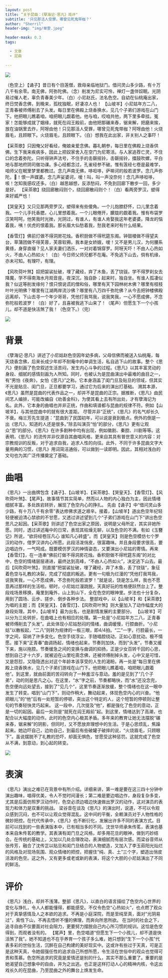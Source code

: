 ```yaml
---
layout: post
title: “关于昆曲：《孽海记·思凡》戏评"
subtitle: '只见那活人受罪，哪曾见死鬼带枷？'
author: "Sherril"
header-img: "img/单雯.jpeg"

header-mask: 0.3
tags:

  - 文章
  - 昆曲
  
---
```

![](http://i0.hdslb.com/bfs/archive/05f2dc2ba2542f55e3f8054ee1f029f4b682d746.jpg)


（色空上）【诵子】昔日有个目莲僧，救母亲临地狱门。借问灵山多少路，有十万八千有余零。南无佛，阿弥陀佛。（念）削发为尼实可怜，禅灯一盏伴奴眠。光阴易过催人老，辜负青春美少年。（白）小尼赵氏，法名色空。自幼在仙桃庵出家，终日焚香念佛，到晚来，孤枕独眠，好凄凉人也！ 【山坡羊】小尼姑年方二八，正青春被师傅削去了头发。每日里在佛殿上烧香换水，见几个子弟们游戏在山门下。他把眼儿瞧着咱，咱把眼儿觑着他。他与咱，哎咱共他，两下里多牵挂。冤家！怎能够成就了姻缘，就死在阎王殿前，由他把那碾来舂，锯来解，把磨来挨，放在油锅里去炸，阿呀由他！只见那活人受罪，哪曾见死鬼带枷？阿呀由他！火烧眉毛，且顾眼下。火烧眉毛，且顾眼下。（白）想我在此出家，非关别人之事吓！

【采茶歌】只因俺父好看经，俺娘亲爱念佛。暮礼朝参，每日里在佛殿上烧香供佛。生下我来疾病多，因此上把奴家舍入在空门为尼寄活。与人家追荐亡灵，不住口的念着弥陀。只听得钟声法号，不住手的击磬摇铃，击磬摇铃，擂鼓吹螺，平白地与那地府阴司做功课。多心经都念过，孔雀经参不破。惟有莲经七卷是最难学，咱师父在眠里梦里都教过。念几声南无佛，哆呾哆，萨嘛诃的般若波罗。念几声弥陀，𠲔！恨一声媒婆。念几声娑婆诃，嗳！叫，叫一声没奈何！念几声哆呾哆，咳！怎知我感叹还多。（白）越思越想，反添愁闷，不免到回廊下散步一回，多少是好。 【采茶歌】绕回廊散闷则个，绕回廊散闷则个！（白）看两旁罗汉，塑得来好威严也！

【哭皇天】又只见那两旁罗汉，塑得来有些傻角。一个儿抱膝舒怀，口儿里念着我。一个儿手托香腮，心儿里想着我。一个儿眼倦开，朦胧的觑着我。惟有布袋罗汉笑呵呵，他笑我时光挫，光阴过，有谁人，有谁人肯娶我这年老婆婆。降龙的恼着我，咦！伏虎的恨着我。那长眉大仙愁着我，愁我老来时有什么结果。

【香雪灯】佛前灯做不得洞房花烛。香积厨做不得玳筵东阁。钟鼓楼做不得望夫台，草蒲团做不得芙蓉，芙蓉软褥。我本是女娇娥，嗳！又不是男儿汉，为何腰系黄绦，身穿直缀？见人家夫妻们洒乐，一对对着锦穿罗。阿呀天吓！不由人心热如火，不由人心热如火！（白）今日师父师兄都不在庵。不免逃下山去，倘有机缘，亦未可知。有理吓，有理。

【风吹荷叶煞】奴把袈裟扯破，埋了藏经，弃了木鱼，丢了铙钹。学不得罗刹女去降魔，学不得南海水月观音座。夜深沉，独自卧；起来时，独自坐。有谁人孤凄似我？似这等削发缘何？恨只恨说谎的僧和俗，哪里有天下园林树木佛？哪里有枝枝叶叶光明佛？哪里有江湖两岸流沙佛？哪里有八万四千弥陀佛？从今去把钟楼佛殿远离却，下山去寻一个年少哥哥，凭他打我骂我，说我笑我，一心不愿成佛，不念弥陀般若波罗！（白）好了，且喜被我逃下山来了！（尾声）但愿生下一个小孩儿，却不道是快活煞了我！（色空下。）（完）


![](http://5b0988e595225.cdn.sohucs.com/images/20200428/5ee60981790c4edabdee7bed46f74b53.jpeg)

# 背景
《孽海记·思凡》讲述了小尼姑赵色空因年幼多病，父母信佛而被送入仙桃庵，每天烧香念佛，后来长成少年却不耐庵中的单调生活，私自逃下山的故事。整个《思凡》便刻画了色空叙述生活苦闷，发生内心斗争的过程。《思凡》以其丰富灵动的身段、细腻的感情刻画为人所知。同时，也被认为是昆曲演出中最难的曲目之一，有“男怕《夜奔》，女怕《思凡》”之称。它本身涵盖了闺门旦及贴旦的领域，但其实不光是贴旦、闺门旦，正旦都要学习，通过它为后来的演出打基础。
溯其本源，《思凡》虽然是昆曲的代表作品之一，却并不是昆曲的正宗。据推断，《思凡》由民间艺人编排，可能改编自《劝善金科》，为使其看上去有所出处，才有孽海记为名。此外，它本身的曲唱也并非正统，作曲和填谱都与昆曲的规律不符。例如【山坡羊】，与其他昆曲中的就有很大差距。
尽管并非“正统”，《思凡》的名气却长久不衰。梅兰芳先生提道：“昆曲到了民国初年，可以说是衰到极点。例外的倒是一出《思凡》，知道的人还是很多。”除去叫演员“怕”的部分，《思凡》更有让观众“思”的部分。《思凡》在许多剧种中均有出现，例如徽剧、秦腔、川剧等等。这表明，《思凡》的流传并非仅源自其曲唱风格，更来自其具有普世意义的内容：对宗教规训的反叛，对于追求自我，追求人性的向往。此外，不同于许多昆曲文字大量用典的习惯，《思凡》用词简洁通俗，可以做到一读即明。因此，其相对浅白的文句也为其广泛传播奠定了基础。

# 曲唱
《思凡》一出曲牌包含﻿【诵子】、【山坡羊】、【采茶歌】、【哭皇天】、【香雪灯】、【风吹荷叶煞】、【尾声】。故事情节其实简单，然而以人物的内心独白为主，因此情绪细腻丰富。多处跌宕转折，展现了色空内心的挣扎。
先由【诵子】中“借问灵山多少路，有十万八千有余零”表达修佛求道之艰辛。接着，【山坡羊】道出色空年纪轻轻便被迫清心禁欲的不甘愿，又透过讲述望到几个“子弟们游戏在山门下”讲出色空思凡之起因。【采茶歌】则讲述了色空出家之原因，说明是父母所定，其实非她所愿。同时，透过讲述庵中的日常，表现其枯燥无聊，以及色空的不满。有如《玉簪记》所说，“欲将经卷压凡心 谁知凡心转盛”。而【哭皇天】则是色空模仿七个罗汉的动作，借罗汉讲内心所愿。此段活泼俏皮，很富趣味。并且身段要求很高，要边唱边作，一气呵成。既要模仿罗汉的神情姿态，又要演出小尼姑的寄情。再来【香雪灯】，在一连串“佛前灯做不得洞房花烛。香积厨做不得玳筵东阁”的对比中，色空的情绪层层递进，最终达到高峰，“不由人心热如火”，决定逃下山去。最后【风吹荷叶煞】，则直接“把袈裟扯破，埋了藏经，弃了木鱼，丢了铙钹”，象征着色空与礼教的决裂，完成了彻底的叛逃。更有一句极为烂漫的“凭他打我骂我，说我笑我，一心不愿成佛，不念弥陀般若波罗！”就是说，饶是怎么样，我也不愿意再过那样的生活啦。顿时，小尼姑烂漫跳脱，天真好玩的性格便跃然台上了。整段戏场景移换，庵里到庵外，山上到山下，全在色空的眼神里。步法也十分复杂，用到了﻿圆场、云步、搓步、倒步各种步法。
整部戏中，以【山坡羊】和【采茶歌】为唱的主题；而【哭皇天】、【香雪灯】、【风吹荷叶煞】则大量加入了动作幅度大的身段处理。其中，【山坡羊】最为出名，也是剧情发展的主要部分。
【山坡羊】可以分为三处转折，在曲唱上也有相应的处理。第一处是“小尼姑年方二八，正青春被师傅削去了头发”。此处体现小尼姑愁闷的情绪，曲调缓慢，行腔曲折。“小尼姑”以散板起，“二八”则转为规律的一板三眼，即4/4拍。“二”一字，行腔最长，一字之间，容纳了许多变化。色空手绕浮尘，手随唱腔绕动，正如心意扰动。极不情愿。接下来“正青春”曲调扬起，情绪也起来，节奏则加快，而到“头发”，节奏又缓下来，施以拖腔。节奏缓急之间的变换与曲调的抑扬，正是少女百转千回的心思，想到自己才十六岁，就被迫在山里吃斋念佛，还被师傅削掉头发，心中又是可惜，又是怨怼，又隐隐透出对这个年龄本该享受的人生的渴盼。再一处是“每日里在佛殿上烧香换水，见几个子弟们游戏在山门下。他把眼儿瞧着咱，咱把眼儿觑着他”。到这里，就由前面的苦闷转向了一种羞涩与意动。羞的是见到了“几个子弟”，动的则是思凡之心。在这里，“水”字之前，节奏都略快，而“水”还没念完，色空便向远处望去，接到了“见几个”，这里节奏逐渐放缓，整个情绪也在这一眼中发生了转变。唱到“山门下”，则动作稍大，舞动起来，体现色空内心的兴奋。“他把眼儿”的“他”后有一处短暂的停顿，突出这个特定的人，这个短暂的停顿则让整句的节奏轻快灵巧起来。 这一段中，几次提及“他”，都是强化了色空的意动，正是一切的起因。最后一处则是“就死在阎王殿前”起。到这里，情绪达到了高潮，也配合以大幅度的动作。此时的色空内心极其矛盾。多年来的教育让她无法摆脱“碾来舂，锯来解”的阴影，但同时，又不愿放弃理想中的生活。于是心思烦乱，焦躁起来。她边吓自己，边劝自己，到最后有些破罐子破摔的说，“火烧眉毛，只顾眼下”。虽说摆脱不了礼教的恐吓，却面无惧色，甘愿受这种惩罚。这就完成了色空从不满，到意动，到心起的转变。

![](http://i0.hdslb.com/bfs/archive/05f2dc2ba2542f55e3f8054ee1f029f4b682d746.jpg)

# 表演
《思凡》演出之难已在背景中有所介绍。详细来讲，第一难是要在这三四十分钟中演出趣味，唱得优美，令人不觉时间漫长；第二难是要边唱边作，身段复杂多变，尤其是后面仿照罗汉动作时，色空必须边唱边快速做出罗汉的动作，这对演员的表现力和体力是双重的挑战。
梁谷音在谈及《思凡》的演出时，说道，不可以令观众感到沉闷，也不可以让观众觉得混乱。这中间的平衡，全赖演员对于人物性格的微妙把控。在代代传承中，《思凡》也不断衍化，发展出许多不同的表演方式。目前可以找到的一些表演版本中，已有相当多的不同。沈世华师承朱传茗，表演也基本来自朱传茗的教学。其表演有闺门旦之风格，却多用花旦的眼神，做到巧妙结合。在传统的基础上，又加以几处合理改动，表演细腻而有层次感。而梁谷音师从张传芳，融合了沈传芷以贴旦和闺门旦结合的人物塑造，又加入了李玉茹阳光灿烂的风格及对现场氛围、观众情绪的把控，把握住“纯、真、土”三个字，塑造出俏皮活泼的色空。这之外，又有更多或老或新的表演，将这个大胆的小尼姑演出了不同的鲜活。

# 评价
《思凡》浅白，却并不浅薄。整部《思凡》，以直白的语言描绘了色空内心世界的变化与挣扎，令人人都能懂得，都能感受。不仅令色空“心热如火”，也点燃了观众对于真挚感情及人之本欲的追求。不再是小庭深院，而是至纯至真，面对“光阴易过”，索性下山，不再去悟听不懂的佛理，而奔向所思所欲。 在当时的社会之下，追寻自由不仅要面对社会阻力，更要努力摆脱自己内心所习惯的规训。这恰是色空得到，而观者没有的。
【尾声】里，色空唱道“但愿生下一个小孩儿，却不道是快活煞了我”。她不知道也不在乎养育一个孩子多么难，她只想到“生下一个小孩”代表多彩的世俗生活，沉醉在自己构建的美好现实中。这或许有些过于天真，可是正是这种天真，令她倔强任性的追求自己所想所愿，令生活在世俗中的观众也觉得可贵和羡慕。色空所追求的究竟是爱情还是别的什么，其实不那么重要了。重要的是她渴望自己想象中的自由，并为之出逃。也正是这样打动人心的精神内核，令这出戏长久的在昆曲，乃至昆曲之外的舞台上焕发生命。



